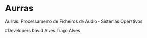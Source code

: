 # Aurras
Aurras: Processamento de Ficheiros de Audio - Sistemas Operativos

#Developers
David Alves
Tiago Alves
